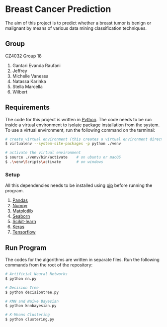 # Breast Cancer Prediction
The aim of this project is to predict whether a breast tumor is benign or malignant by means of various data mining classification techniques.

## Group
CZ4032 Group 18
1. Gantari Evanda Raufani
2. Jeffrey
3. Michelle Vanessa
4. Natassa Karinka
5. Stella Marcella
6. Wilbert

## Requirements
The code for this project is written in [Python](https://www.python.org/). The code needs to be run inside a virtual environment to isolate package installation from the system. To use a virtual environment, run the following command on the terminal:
```bash
# create virtual environment (this creates a virtual environment directory called venv)
$ virtualenv --system-site-packages -p python ./venv 

# activate the virtual environment
$ source ./venv/bin/activate    # on ubuntu or macOS
$ .\venv\Scripts\activate       # on windows
```

### Setup
All this dependencies needs to be installed using [pip](https://pypi.org/project/pip/) before running the program.
1. [Pandas](https://pandas.pydata.org/)
2. [Numpy](https://numpy.org/)
3. [Matplotlib](https://matplotlib.org/)
4. [Seaborn](https://seaborn.pydata.org/)
5. [Scikit-learn](https://scikit-learn.org/stable/)
6. [Keras](https://keras.io/)
7. [Tensorflow](https://www.tensorflow.org/)

## Run Program
The codes for the algorithms are written in separate files. Run the following commands from the root of the repository:
```bash
# Artificial Neural Networks
$ python nn.py

# Decision Tree
$ python decisiontree.py

# KNN and Naive Bayesian
$ python knnbayesian.py

# K-Means Clustering
$ python clustering.py
```